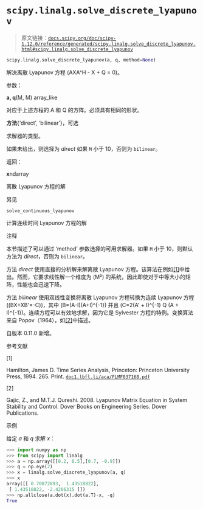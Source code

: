 # `scipy.linalg.solve_discrete_lyapunov`

> 原文链接：[`docs.scipy.org/doc/scipy-1.12.0/reference/generated/scipy.linalg.solve_discrete_lyapunov.html#scipy.linalg.solve_discrete_lyapunov`](https://docs.scipy.org/doc/scipy-1.12.0/reference/generated/scipy.linalg.solve_discrete_lyapunov.html#scipy.linalg.solve_discrete_lyapunov)

```py
scipy.linalg.solve_discrete_lyapunov(a, q, method=None)
```

解决离散 Lyapunov 方程 \(AXA^H - X + Q = 0\)。

参数：

**a, q**(M, M) array_like

对应于上述方程的 A 和 Q 的方阵。必须具有相同的形状。

**方法**{‘direct’, ‘bilinear’}，可选

求解器的类型。

如果未给出，则选择为 *direct* 如果 `M` 小于 10，否则为 `bilinear`。

返回：

**x**ndarray

离散 Lyapunov 方程的解

另见

`solve_continuous_lyapunov`

计算连续时间 Lyapunov 方程的解

注释

本节描述了可以通过 ‘method’ 参数选择的可用求解器。如果 `M` 小于 10，则默认方法为 *direct*，否则为 `bilinear`。

方法 *direct* 使用直接的分析解来解离散 Lyapunov 方程。该算法在例如[[1]](#r61881d93d110-1)中给出。然而，它要求线性解一个维度为 \(M²\) 的系统，因此即使对于中等大小的矩阵，性能也会迅速下降。

方法 *bilinear* 使用双线性变换将离散 Lyapunov 方程转换为连续 Lyapunov 方程 \((BX+XB'=-C)\)，其中 \(B=(A-I)(A+I)^{-1}\) 并且 \(C=2(A' + I)^{-1} Q (A + I)^{-1}\)。连续方程可以有效地求解，因为它是 Sylvester 方程的特例。变换算法来自 Popov（1964），如[[2]](#r61881d93d110-2)中描述。

自版本 0.11.0 新增。

参考文献

[1]

Hamilton, James D. Time Series Analysis, Princeton: Princeton University Press, 1994\. 265\. Print. [`doc1.lbfl.li/aca/FLMF037168.pdf`](http://doc1.lbfl.li/aca/FLMF037168.pdf)

[2]

Gajic, Z., and M.T.J. Qureshi. 2008. Lyapunov Matrix Equation in System Stability and Control. Dover Books on Engineering Series. Dover Publications.

示例

给定 *a* 和 *q* 求解 *x*：

```py
>>> import numpy as np
>>> from scipy import linalg
>>> a = np.array([[0.2, 0.5],[0.7, -0.9]])
>>> q = np.eye(2)
>>> x = linalg.solve_discrete_lyapunov(a, q)
>>> x
array([[ 0.70872893,  1.43518822],
 [ 1.43518822, -2.4266315 ]])
>>> np.allclose(a.dot(x).dot(a.T)-x, -q)
True 
```
